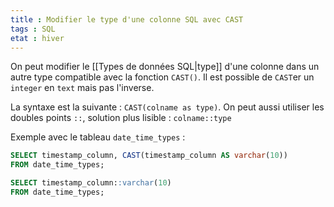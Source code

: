 ```yaml
---
title : Modifier le type d'une colonne SQL avec CAST
tags : SQL
etat : hiver
---
```


On peut modifier le [[Types de données SQL\|type]] d'une colonne dans un autre type compatible avec la fonction `CAST()`. Il est possible de `CAST`er un `integer` en `text` mais pas l'inverse.

La syntaxe est la suivante : `CAST(colname as type)`. On peut aussi utiliser les doubles points `::`, solution plus lisible : `colname::type`

Exemple avec le tableau `date_time_types` :

```SQL
SELECT timestamp_column, CAST(timestamp_column AS varchar(10))
FROM date_time_types;

SELECT timestamp_column::varchar(10)
FROM date_time_types;
````



